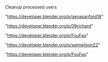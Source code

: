 Cleanup processed users

"https://developer.blender.org/p/genasanford18"

"https://developer.blender.org/p/09richard"

"https://developer.blender.org/p/FouFao"

 
"https://developer.blender.org/p/samwilson22"


"https://developer.blender.org/p/FouFao"


 
